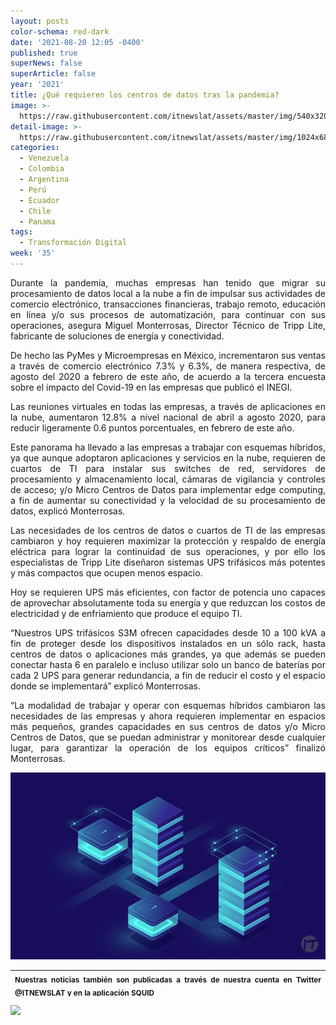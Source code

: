 ```yaml
---
layout: posts
color-schema: red-dark
date: '2021-08-20 12:05 -0400'
published: true
superNews: false
superArticle: false
year: '2021'
title: ¿Qué requieren los centros de datos tras la pandemia?
image: >-
  https://raw.githubusercontent.com/itnewslat/assets/master/img/540x320/Data-Center-Cubos-p.jpg
detail-image: >-
  https://raw.githubusercontent.com/itnewslat/assets/master/img/1024x680/Data-Center-Cubos-g.jpg
categories:
  - Venezuela
  - Colombia
  - Argentina
  - Perú
  - Ecuador
  - Chile
  - Panama
tags:
  - Transformación Digital
week: '35'
---
```

<p style="text-align: justify;">Durante la pandemia, muchas empresas han tenido que migrar su procesamiento de datos local a la nube a fin de impulsar sus actividades de comercio electrónico, transacciones financieras, trabajo remoto, educación en línea y/o sus procesos de automatización, para continuar con sus operaciones, asegura Miguel Monterrosas, Director Técnico de Tripp Lite, fabricante de soluciones de energía y conectividad.</p>
<p style="text-align: justify;">De hecho las PyMes y Microempresas en México, incrementaron sus ventas a través de comercio electrónico 7.3% y 6.3%, de manera respectiva, de agosto del 2020 a febrero de este año, de acuerdo a la tercera encuesta sobre el impacto del Covid-19 en las empresas que publicó el INEGI.</p>
<p style="text-align: justify;">Las reuniones virtuales en todas las empresas, a través de aplicaciones en la nube, aumentaron 12.8% a nivel nacional de abril a agosto 2020, para reducir ligeramente 0.6 puntos porcentuales, en febrero de este año.</p>
<p style="text-align: justify;">Este panorama ha llevado a las empresas a trabajar con esquemas híbridos, ya que aunque adoptaron aplicaciones y servicios en la nube, requieren de cuartos de TI para instalar sus switches de red, servidores de procesamiento y almacenamiento local, cámaras de vigilancia y controles de acceso; y/o Micro Centros de Datos para implementar edge computing, a fin de aumentar su conectividad y la velocidad de su procesamiento de datos, explicó Monterrosas.</p>
<p style="text-align: justify;">Las necesidades de los centros de datos o cuartos de TI de las empresas cambiaron y hoy requieren maximizar la protección y respaldo de energía eléctrica para lograr la continuidad de sus operaciones, y por ello los especialistas de Tripp Lite diseñaron sistemas UPS trifásicos más potentes y más compactos que ocupen menos espacio.</p>
<p style="text-align: justify;">Hoy se requieren UPS más eficientes, con factor de potencia uno capaces de aprovechar absolutamente toda su energía y que reduzcan los costos de electricidad y de enfriamiento que produce el equipo TI.</p>
<p style="text-align: justify;">“Nuestros UPS trifásicos S3M ofrecen capacidades desde 10 a 100 kVA a fin de proteger desde los dispositivos instalados en un sólo rack, hasta centros de datos o aplicaciones más grandes, ya que además se pueden conectar hasta 6 en paralelo e incluso utilizar solo un banco de baterías por cada 2 UPS para generar redundancia, a fin de reducir el costo y el espacio donde se implementará” explicó Monterrosas.</p>
<p style="text-align: justify;">“La modalidad de trabajar y operar con esquemas híbridos cambiaron las necesidades de las empresas y ahora requieren implementar en espacios más pequeños, grandes capacidades en sus centros de datos y/o Micro Centros de Datos, que se puedan administrar y monitorear desde cualquier lugar, para garantizar la operación de los equipos críticos” finalizó Monterrosas.</p>

![](https://raw.githubusercontent.com/itnewslat/assets/master/img/540x320/Data-Center-Cubos-p.jpg)

<table style="height: 42px;" width="569">
<tbody>
<tr>
<td style="text-align: justify;"><sub><strong>Nuestras noticias también son publicadas a través de nuestra cuenta en Twitter <a href="https://twitter.com/itnewslat?lang=es">@ITNEWSLAT</a> y en la aplicación <a href="https://squidapp.co/en/">SQUID</a></strong></sub></td>
</tr>
</tbody>
</table>

<img src="https://tracker.metricool.com/c3po.jpg?hash=56f88a41e39ab42c063cc51676587a04"/>

